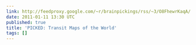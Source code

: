 ```yaml
---
link: http://feedproxy.google.com/~r/brainpickings/rss/~3/O8FhewrKaqA/
date: 2011-01-11 13:30 UTC
published: true
title: 'PICKED: Transit Maps of the World'
tags: []
---
```



